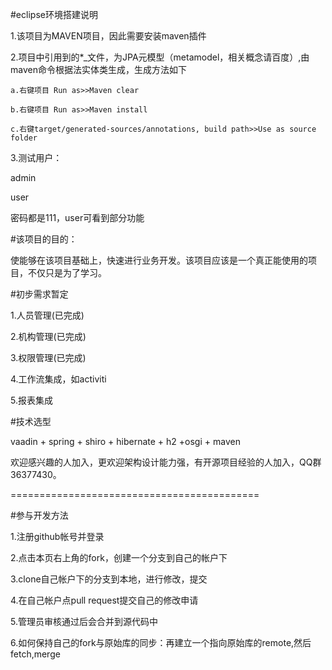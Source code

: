 #eclipse环境搭建说明

1.该项目为MAVEN项目，因此需要安装maven插件

2.项目中引用到的*_文件，为JPA元模型（metamodel，相关概念请百度）,由maven命令根据法实体类生成，生成方法如下

    a.右键项目 Run as>>Maven clear
    
    b.右键项目 Run as>>Maven install
      
    c.右键target/generated-sources/annotations, build path>>Use as source folder

3.测试用户：

admin  

user

密码都是111，user可看到部分功能


#该项目的目的：

使能够在该项目基础上，快速进行业务开发。该项目应该是一个真正能使用的项目，不仅只是为了学习。


#初步需求暂定

1.人员管理<red>(已完成)</red>

2.机构管理<red>(已完成)</red>

3.权限管理<red>(已完成)</red>

4.工作流集成，如activiti

5.报表集成

#技术选型

vaadin + spring + shiro + hibernate + h2 +osgi + maven

欢迎感兴趣的人加入，更欢迎架构设计能力强，有开源项目经验的人加入，QQ群36377430。

===========================================

#参与开发方法

1.注册github帐号并登录

2.点击本页右上角的fork，创建一个分支到自己的帐户下

3.clone自己帐户下的分支到本地，进行修改，提交

4.在自己帐户点pull request提交自己的修改申请

5.管理员审核通过后会合并到源代码中

6.如何保持自己的fork与原始库的同步：再建立一个指向原始库的remote,然后fetch,merge


